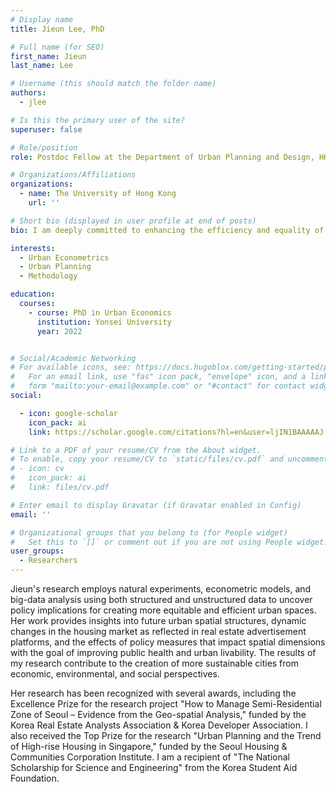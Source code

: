 ```yaml
---
# Display name
title: Jieun Lee, PhD

# Full name (for SEO)
first_name: Jieun
last_name: Lee

# Username (this should match the folder name)
authors:
  - jlee

# Is this the primary user of the site?
superuser: false

# Role/position
role: Postdoc Fellow at the Department of Urban Planning and Design, HKU

# Organizations/Affiliations
organizations:
  - name: The University of Hong Kong
    url: ''

# Short bio (displayed in user profile at end of posts)
bio: I am deeply committed to enhancing the efficiency and equality of urban land-use, with the goal of creating better spaces for living, working, and playing. My primary research focus is on identifying more effective urban planning strategies and values that should be considered in the process of creating sustainable urban spaces for our future. My ongoing research primarily revolves around urban land-use planning, the dynamics of the housing market, and the impact of public interventions on people's health and satisfaction.

interests:
  - Urban Econometrics
  - Urban Planning
  - Methodology

education:
  courses:
    - course: PhD in Urban Economics
      institution: Yonsei University
      year: 2022


# Social/Academic Networking
# For available icons, see: https://docs.hugoblox.com/getting-started/page-builder/#icons
#   For an email link, use "fas" icon pack, "envelope" icon, and a link in the
#   form "mailto:your-email@example.com" or "#contact" for contact widget.
social:

  - icon: google-scholar
    icon_pack: ai
    link: https://scholar.google.com/citations?hl=en&user=ljIN1BAAAAAJ

# Link to a PDF of your resume/CV from the About widget.
# To enable, copy your resume/CV to `static/files/cv.pdf` and uncomment the lines below.
# - icon: cv
#   icon_pack: ai
#   link: files/cv.pdf

# Enter email to display Gravatar (if Gravatar enabled in Config)
email: ''

# Organizational groups that you belong to (for People widget)
#   Set this to `[]` or comment out if you are not using People widget.
user_groups:
  - Researchers
---
```


Jieun's research employs natural experiments, econometric models, and big-data analysis using both structured and unstructured data to uncover policy implications for creating more equitable and efficient urban spaces. Her work provides insights into future urban spatial structures, dynamic changes in the housing market as reflected in real estate advertisement platforms, and the effects of policy measures that impact spatial dimensions with the goal of improving public health and urban livability. The results of my research contribute to the creation of more sustainable cities from economic, environmental, and social perspectives.

Her research has been recognized with several awards, including the Excellence Prize for the research project "How to Manage Semi-Residential Zone of Seoul – Evidence from the Geo-spatial Analysis," funded by the Korea Real Estate Analysts Association & Korea Developer Association. I also received the Top Prize for the research "Urban Planning and the Trend of High-rise Housing in Singapore," funded by the Seoul Housing & Communities Corporation Institute. I am a recipient of "The National Scholarship for Science and Engineering" from the Korea Student Aid Foundation.